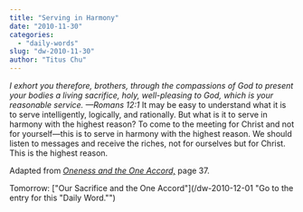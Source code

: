 ```yaml
---
title: "Serving in Harmony"
date: "2010-11-30"
categories: 
  - "daily-words"
slug: "dw-2010-11-30"
author: "Titus Chu"
---
```


_I exhort you therefore, brothers, through the compassions of God to present your bodies a living sacrifice, holy, well-pleasing to God, which is your reasonable service. —Romans 12:1_ It may be easy to understand what it is to serve intelligently, logically, and rationally. But what is it to serve in harmony with the highest reason? To come to the meeting for Christ and not for yourself—this is to serve in harmony with the highest reason. We should listen to messages and receive the riches, not for ourselves but for Christ. This is the highest reason.

Adapted from _[Oneness and the One Accord,](/book-oneness "Go to the listing for this book.")_ page 37.

Tomorrow: ["Our Sacrifice and the One Accord"](/dw-2010-12-01 "Go to the entry for this "Daily Word."")
